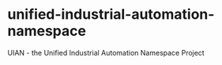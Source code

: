 # unified-industrial-automation-namespace
UIAN - the Unified Industrial Automation Namespace Project
